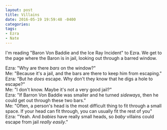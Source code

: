 ```yaml
---
layout: post
title: Villains
date: 2016-05-19 19:59:48 -0400
categories:
tags:
- Ezra
- Nate
---
```

I'm reading "Baron Von Baddie and the Ice Ray Incident" to Ezra. We get to the page where the Baron is in jail,
looking out through a barred window.

Ezra: "Why are there _bars_ on the window?"<br/>
Me: "Because it's a jail, and the bars are there to keep him from escaping."<br/>
Ezra: "But he _does_ escape. Why don't they know that he digs a hole to escape?"<br/>
Me: "I don't know. Maybe it's not a very good jail?"<br/>
Ezra: "If Barron Von Baddie was smaller and he turned _sideways_, then he could get out through these two bars."<br/>
Me: "Often, a person's head is the most difficult thing to fit through a small space. If your head can fit through, you can usually fit the rest of you"<br/>
Ezra: "Yeah. And _babies_ have really small heads, so _baby_ villains could escape from jail _really easily_."
